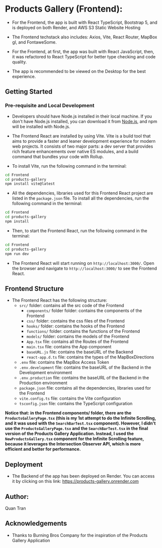 # Products Gallery (Frontend):

- For the Frontend, the app is built with React TypeScript, Bootstrap 5, and is deployed on both Render, and AWS S3 Static Website Hosting

- The Frontend techstack also includes: Axios, Vite, React Router, MapBox gl, and FontaweSome.

- For the Frontend, at first, the app was built with React JavaScript, then, it was refactored to React TypeScript for better type checking and code quality.

- The app is recommended to be viewed on the Desktop for the best experience.

## Getting Started

### Pre-requisite and Local Development

- Developers should have Node.js installed in their local machine. If you don't have Node.js installed, you can download it from [Node.js](https://nodejs.org/en/), and npm will be installed with Node.js.

- The Frontend React are installed by using Vite. Vite is a build tool that aims to provide a faster and leaner development experience for modern web projects. It consists of two major parts: a dev server that provides rich feature enhancements over native ES modules, and a build command that bundles your code with Rollup.

- To install Vite, run the following command in the terminal:

```bash
cd Frontend
cd products-gallery
npm install vite@latest
```

- All the dependencies, libraries used for this Frontend React project are listed in the `package.json` file. To install all the dependencies, run the following command in the terminal:

```bash
cd Frontend
cd products-gallery
npm install
```

- Then, to start the Frontend React, run the following command in the terminal:

```bash
cd Frontend
cd products-gallery
npm run dev
```

- The Frontend React will start running on `http://localhost:3000/`. Open the browser and navigate to `http://localhost:3000/` to see the Frontend React.

## Frontend Structure

- The Frontend React has the following structure:
  - `src/` folder: contains all the src code of the Frontend
    - `components/` folder folder: contains the components of the Frontend
    - `css/` folder: contains the css files of the Frontend
    - `hooks/` folder: contains the hooks of the Frontend
    - `functions/` folder: contains the functions of the Frontend
    - `models/` folder: contains the models of the Frontend
    - `App.tsx` file: contains all the Routes of the Frontend
    - `main.tsx` file: contains the App component
    - `baseURL.js` file: contains the baseURL of the Backend
    - `react-app.d.ts` file: contains the types of the MapBoxDirections
  - `.env` file: contains the MapBox Access Token
  - `.env.development` file: contains the baseURL of the Backend in the Development environment
  - `.env.production` file: contains the baseURL of the Backend in the Production environment
  - `package.json` file: contains all the dependencies, libraries used for the Frontend
  - `vite.config.ts` file: contains the Vite configuration
  - `tsconfig.json` file: contains the TypeScript configuration

**Notice that: in the Frontend components/ folder, there are the `ProductsGalleryPage.tsx` (this is my 1st attempt to do the Infinite Scrolling, and it was used with the `SearchBarTest.tsx` component). However, I didn't use the `ProductsGalleryPage.tsx` and the `SearchBarTest.tsx` in the final version of the Products Gallery Application. Instead, I used the `NewProductsGallery.tsx` component for the Infinite Scrolling feature, because it leverages the Intersection Observer API, which is more efficient and better for performance.**

## Deployment

- The Backend of the app has been deployed on Render. You can access it by clicking on this link: https://products-gallery.onrender.com

## Author:

Quan Tran

## Acknowledgements

- Thanks to Burning Bros Company for the inspiration of the Products Gallery Application
